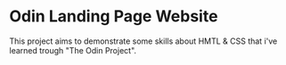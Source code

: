 # Odin Landing Page Website
This project aims to demonstrate some skills about HMTL & CSS that i've learned trough "The Odin Project".
